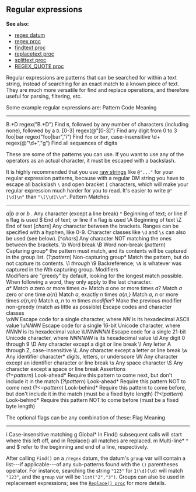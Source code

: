 ## Regular expressions
**See also:**
*   [regex datum](/regex)
*   [regex proc](/proc/regex)
*   [findtext proc](/proc/findtext)
*   [replacetext proc](/proc/replacetext)
*   [splittext proc](/proc/splittext)
*   [REGEX_QUOTE proc](/proc/REGEX_QUOTE)


Regular expressions are patterns that can be searched for
within a text string, instead of searching for an exact match to a known
piece of text. They are much more versatile for find and replace
operations, and therefore useful for parsing, filtering, etc.


Some example regular expressions are:
  Pattern    Code                        Meaning
  ---------- --------------------------- -------------------------------------------------------------------------------------
  B.\*D      regex(\"B.\*D\")            Find `B`, followed by any number of characters (including none), followed by a `D`.
  \[0-3\]    regex(@\"\[0-3\]\")         Find any digit from 0 to 3
  foo\|bar   regex(\"foo\|bar\",\"i\")   Find `foo` or `bar`, case-insensitive
  \\d+       regex(@\"\\d+\",\"g\")      Find all sequences of digits


These are some of the patterns you can use. If you want to use
any of the operators as an actual character, it must be escaped with a
backslash. 

It is highly recommended that you use [raw
strings](/DM/text) like `@"..."` for your regular expression patterns,
because with a regular DM string you have to escape all backslash `\`
and open bracket `[` characters, which will make your regular expression
much harder for you to read. It\'s easier to write `@"[\d]\n"` than
`"\[\\d]\\n"`.
  Pattern                                                                                                                                      Matches
  -------------------------------------------------------------------------------------------------------------------------------------------- ---------------------------------------------------------------------------------------------------------------------------------------------------------
  *a*\|*b*                                                                                                                                     *a* or *b*
  .                                                                                                                                            Any character (except a line break)
  \^                                                                                                                                           Beginning of text; or line if `m` flag is used
  \$                                                                                                                                           End of text; or line if `m` flag is used
  \\A                                                                                                                                          Beginning of text
  \\Z                                                                                                                                          End of text
  \[*chars*\]                                                                                                                                  Any character between the brackets. Ranges can be specified with a hyphen, like 0-9. Character classes like `\d` and `\s` can also be used (see below).
  \[\^*chars*\]                                                                                                                                Any character NOT matching the ones between the brackets.
  \\b                                                                                                                                          Word break
  \\B                                                                                                                                          Word non-break
  (*pattern*)                                                                                                                                  Capturing group* the pattern must match, and its contents will be captured in the group list.
  (?:*pattern*)                                                                                                                                Non-capturing group* Match the pattern, but do not capture its contents.
  \\1 *through* \\9                                                                                                                            Backreference; `\`*`N`* is whatever was captured in the *N*th capturing group.
  Modifiers                                                                                                                                    
  Modifiers are \"greedy\" by default, looking for the longest match possible. When following a word, they only apply to the last character.   
  *a*\*                                                                                                                                        Match *a* zero or more times
  *a*+                                                                                                                                         Match *a* one or more times
  *a*?                                                                                                                                         Match *a* zero or one time
  *a*{*n*}                                                                                                                                     Match *a*, exactly *n* times
  *a*{*n*,}                                                                                                                                    Match *a*, *n* or more times
  *a*{*n*,*m*}                                                                                                                                 Match *a*, *n* to *m* times
  *modifier*?                                                                                                                                  Make the previous modifier non-greedy (match as little as possible)
  Escape codes and character classes                                                                                                           
  \\x*NN*                                                                                                                                      Escape code for a single character, where *NN* is its hexadecimal ASCII value
  \\u*NNNN*                                                                                                                                    Escape code for a single 16-bit Unicode character, where *NNNN* is its hexadecimal value
  \\U*NNNNNN*                                                                                                                                  Escape code for a single 21-bit Unicode character, where *NNNNNN* is its hexadecimal value
  \\d                                                                                                                                          Any digit 0 through 9
  \\D                                                                                                                                          Any character except a digit or line break
  \\l                                                                                                                                          Any letter A through Z, case-insensitive
  \\L                                                                                                                                          Any character except a letter or line break
  \\w                                                                                                                                          Any identifier character* digits, letters, or underscore
  \\W                                                                                                                                          Any character except an identifier character or line break
  \\s                                                                                                                                          Any space character
  \\S                                                                                                                                          Any character except a space or line break
  Assertions                                                                                                                                   
  (?=*pattern*)                                                                                                                                Look-ahead* Require this pattern to come next, but don\'t include it in the match
  (?!*pattern*)                                                                                                                                Look-ahead* Require this pattern NOT to come next
  (?\<=*pattern*)                                                                                                                              Look-behind* Require this pattern to come before, but don\'t include it in the match (must be a fixed byte length)
  (?\<!*pattern*)                                                                                                                              Look-behind* Require this pattern NOT to come before (must be a fixed byte length)


The optional flags can be any combination of these:
  Flag   Meaning
  ------ ---------------------------------------------------------------------------------------------------------------
  i      Case-insensitive matching
  g      Global* In Find() subsequent calls will start where this left off, and in Replace() all matches are replaced.
  m      Multi-line* \^ and \$ refer to the beginning and end of a line, respectively.


After calling `Find()` on a `/regex` datum, the datum\'s
`group` var will contain a list---if applicable---of any sub-patterns
found with the `()` parentheses operator. For instance, searching the
string `"123"` for `1(\d)(\d)` will match `"123"`, and the `group` var
will be `list("2","3")`. Groups can also be used in replacement
expressions; see the [`Replace() proc`](/regex/proc/Replace) for
more details.